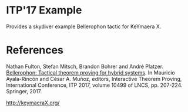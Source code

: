 ﻿ITP'17 Example
=========================

Provides a skydiver example Bellerophon tactic for KeYmaera X.

# References

Nathan Fulton, Stefan Mitsch, Brandon Bohrer and André Platzer. 
[Bellerophon: Tactical theorem proving for hybrid systems](https://doi.org/10.1007/978-3-319-66107-0_14). 
In Mauricio Ayala-Rincón and César A. Muñoz, editors, Interactive Theorem Proving, International Conference, ITP 2017, volume 10499 of LNCS, pp. 207-224. Springer, 2017.

http://keymaeraX.org/

